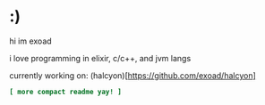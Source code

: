# :)

hi im exoad

i love programming in elixir, c/c++, and jvm langs

currently working on: (halcyon)[https://github.com/exoad/halcyon]

```ini
[ more compact readme yay! ]
```
